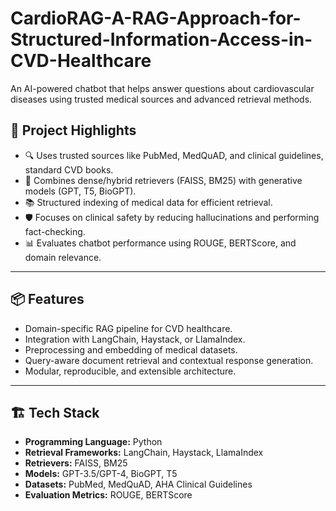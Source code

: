 # CardioRAG-A-RAG-Approach-for-Structured-Information-Access-in-CVD-Healthcare
An AI-powered chatbot that helps answer questions about cardiovascular diseases using trusted medical sources and advanced retrieval methods.


## 🚀 Project Highlights

- 🔍 Uses trusted sources like PubMed, MedQuAD, and clinical guidelines, standard CVD books.
- 🧠 Combines dense/hybrid retrievers (FAISS, BM25) with generative models (GPT, T5, BioGPT).
- 📚 Structured indexing of medical data for efficient retrieval.
- 🛡️ Focuses on clinical safety by reducing hallucinations and performing fact-checking.
- 📊 Evaluates chatbot performance using ROUGE, BERTScore, and domain relevance.

---

## 📦 Features

- Domain-specific RAG pipeline for CVD healthcare.
- Integration with LangChain, Haystack, or LlamaIndex.
- Preprocessing and embedding of medical datasets.
- Query-aware document retrieval and contextual response generation.
- Modular, reproducible, and extensible architecture.

---

## 🏗️ Tech Stack

- **Programming Language:** Python  
- **Retrieval Frameworks:** LangChain, Haystack, LlamaIndex  
- **Retrievers:** FAISS, BM25  
- **Models:** GPT-3.5/GPT-4, BioGPT, T5  
- **Datasets:** PubMed, MedQuAD, AHA Clinical Guidelines  
- **Evaluation Metrics:** ROUGE, BERTScore



